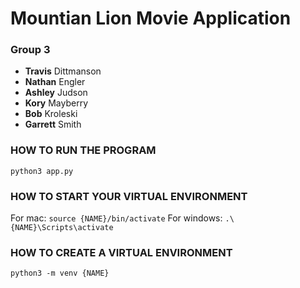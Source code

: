 # Mountian Lion Movie Application

### Group 3
*  **Travis** Dittmanson
*  **Nathan** Engler
*  **Ashley** Judson 
*  **Kory** Mayberry 
*  **Bob** Kroleski
*  **Garrett** Smith

### HOW TO RUN THE PROGRAM
`python3 app.py`

### HOW TO START YOUR VIRTUAL ENVIRONMENT
For mac:
`source {NAME}/bin/activate`
For windows:
`.\{NAME}\Scripts\activate`

### HOW TO CREATE A VIRTUAL ENVIRONMENT
`python3 -m venv {NAME}`


